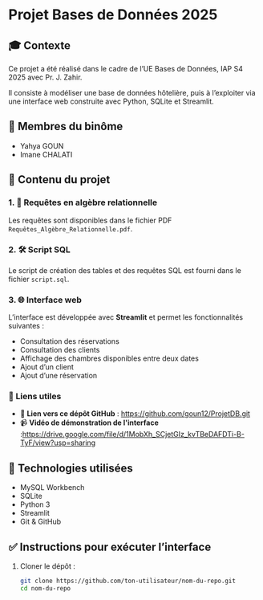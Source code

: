 # Projet Bases de Données 2025

## 🎓 Contexte
Ce projet a été réalisé dans le cadre de l’UE Bases de Données, IAP S4 2025 avec Pr. J. Zahir.

Il consiste à modéliser une base de données hôtelière, puis à l’exploiter via une interface web construite avec Python, SQLite et Streamlit.

## 👥 Membres du binôme
- Yahya GOUN
- Imane CHALATI

## 📁 Contenu du projet

### 1. 📄 Requêtes en algèbre relationnelle
Les requêtes sont disponibles dans le fichier PDF `Requêtes_Algèbre_Relationnelle.pdf`.

### 2. 🛠️ Script SQL
Le script de création des tables et des requêtes SQL est fourni dans le fichier `script.sql`.

### 3. 🌐 Interface web
L’interface est développée avec **Streamlit** et permet les fonctionnalités suivantes :
- Consultation des réservations
- Consultation des clients
- Affichage des chambres disponibles entre deux dates
- Ajout d’un client
- Ajout d’une réservation

### 🔗 Liens utiles
- 📂 **Lien vers ce dépôt GitHub** : https://github.com/goun12/ProjetDB.git
- 📹 **Vidéo de démonstration de l'interface** :https://drive.google.com/file/d/1MobXh_SCjetGIz_kvTBeDAFDTi-B-TyF/view?usp=sharing

## 🧰 Technologies utilisées
- MySQL Workbench
- SQLite
- Python 3
- Streamlit
- Git & GitHub

## ✅ Instructions pour exécuter l’interface
1. Cloner le dépôt :
   ```bash
   git clone https://github.com/ton-utilisateur/nom-du-repo.git
   cd nom-du-repo

